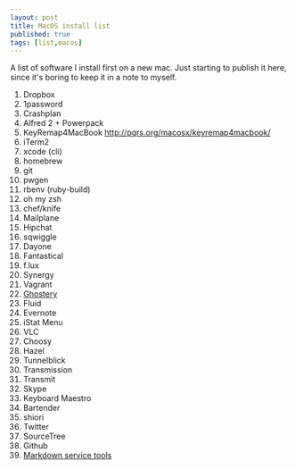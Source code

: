 ```yaml
---
layout: post
title: MacOS install list
published: true
tags: [list,macos]
---
```


A list of software I install first on a new mac.
Just starting to publish it here, since it's boring to keep it in a note to myself.

1. Dropbox
2. 1password
3. Crashplan
4. Alfred 2 + Powerpack
5. KeyRemap4MacBook http://pqrs.org/macosx/keyremap4macbook/
6. iTerm2
7. xcode (cli)
8. homebrew
  1. git
  2. pwgen
  3. rbenv (ruby-build)
9. oh my zsh
10. chef/knife
11. Mailplane
12. Hipchat
13. sqwiggle
14. Dayone
15. Fantastical
16. f.lux
17. Synergy
18. Vagrant
19. [Ghostery](http://www.ghostery.com/download)
20. Fluid
21. Evernote
22. iStat Menu
23. VLC
24. Choosy
25. Hazel
26. Tunnelblick
27. Transmission
28. Transmit
29. Skype
30. Keyboard Maestro
31. Bartender
32. shiori
33. Twitter
34. SourceTree
35. Github
36. [Markdown service tools](http://brettterpstra.com/projects/markdown-service-tools/)